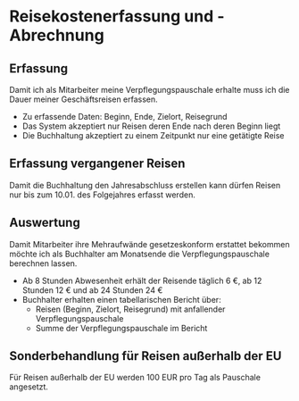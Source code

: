 # Reisekostenerfassung und -Abrechnung

## Erfassung

Damit ich als Mitarbeiter meine Verpflegungspauschale erhalte
muss ich die Dauer meiner Geschäftsreisen erfassen.

* Zu erfassende Daten: Beginn, Ende, Zielort, Reisegrund
* Das System akzeptiert nur Reisen deren Ende nach deren Beginn liegt
* Die Buchhaltung akzeptiert zu einem Zeitpunkt nur eine getätigte Reise

## Erfassung vergangener Reisen

Damit die Buchhaltung den Jahresabschluss erstellen kann dürfen Reisen nur bis
zum 10.01. des Folgejahres erfasst werden.

## Auswertung

Damit Mitarbeiter ihre Mehraufwände gesetzeskonform erstattet bekommen
möchte ich als Buchhalter am Monatsende die Verpflegungspauschale berechnen
lassen.

* Ab 8 Stunden Abwesenheit erhält der Reisende täglich 6 €, ab 12 Stunden 12 € 
  und ab 24 Stunden 24 €
* Buchhalter erhalten einen tabellarischen Bericht über:
  * Reisen (Beginn, Zielort, Reisegrund) mit anfallender Verpflegungspauschale
  * Summe der Verpflegungspauschale im Bericht

## Sonderbehandlung für Reisen außerhalb der EU

Für Reisen außerhalb der EU werden 100 EUR pro Tag als Pauschale angesetzt.
